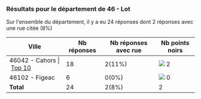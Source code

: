 ### Résultats pour le département de 46 - Lot

Sur l'ensemble du département, il y a eu 24 réponses dont 2 réponses avec une rue citée (8%)

| Ville | Nb réponses | Nb réponses avec rue | Nb points noirs |
|-------------|-------------|----------------------|-----------------|
|46042 - Cahors&nbsp;&#124;&nbsp;<a href='46042 - Cahors_top2.md'>Top 10</a>|18|2(11%)|<img src="../../img/bar_100.gif" />&nbsp;2|
|46102 - Figeac|6|0(0%)|<img src="../../img/bar_0.gif" />&nbsp;0|
| **Total** |24|2(8%)|2|
